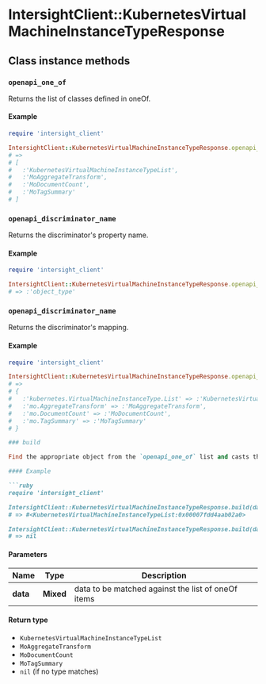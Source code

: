 # IntersightClient::KubernetesVirtualMachineInstanceTypeResponse

## Class instance methods

### `openapi_one_of`

Returns the list of classes defined in oneOf.

#### Example

```ruby
require 'intersight_client'

IntersightClient::KubernetesVirtualMachineInstanceTypeResponse.openapi_one_of
# =>
# [
#   :'KubernetesVirtualMachineInstanceTypeList',
#   :'MoAggregateTransform',
#   :'MoDocumentCount',
#   :'MoTagSummary'
# ]
```

### `openapi_discriminator_name`

Returns the discriminator's property name.

#### Example

```ruby
require 'intersight_client'

IntersightClient::KubernetesVirtualMachineInstanceTypeResponse.openapi_discriminator_name
# => :'object_type'
```

### `openapi_discriminator_name`

Returns the discriminator's mapping.

#### Example

```ruby
require 'intersight_client'

IntersightClient::KubernetesVirtualMachineInstanceTypeResponse.openapi_discriminator_mapping
# =>
# {
#   :'kubernetes.VirtualMachineInstanceType.List' => :'KubernetesVirtualMachineInstanceTypeList',
#   :'mo.AggregateTransform' => :'MoAggregateTransform',
#   :'mo.DocumentCount' => :'MoDocumentCount',
#   :'mo.TagSummary' => :'MoTagSummary'
# }

### build

Find the appropriate object from the `openapi_one_of` list and casts the data into it.

#### Example

```ruby
require 'intersight_client'

IntersightClient::KubernetesVirtualMachineInstanceTypeResponse.build(data)
# => #<KubernetesVirtualMachineInstanceTypeList:0x00007fdd4aab02a0>

IntersightClient::KubernetesVirtualMachineInstanceTypeResponse.build(data_that_doesnt_match)
# => nil
```

#### Parameters

| Name | Type | Description |
| ---- | ---- | ----------- |
| **data** | **Mixed** | data to be matched against the list of oneOf items |

#### Return type

- `KubernetesVirtualMachineInstanceTypeList`
- `MoAggregateTransform`
- `MoDocumentCount`
- `MoTagSummary`
- `nil` (if no type matches)

